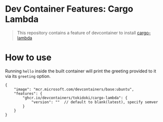 # Dev Container Features: Cargo Lambda

> This repository contains a feature of devcontainer to install [cargo-lambda](https://www.cargo-lambda.info/)


# How to use

Running `hello` inside the built container will print the greeting provided to it via its `greeting` option.

```jsonc
{
    "image": "mcr.microsoft.com/devcontainers/base:ubuntu",
    "features": {
        "ghcr.io/devcontainers/tokidoki/cargo-lambda": {
            "version": ""  // default to blank(latest), specify semver
        }
    }
}
```
